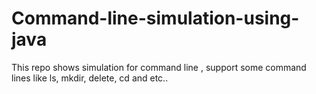 # Command-line-simulation-using-java
This repo shows simulation for command line , support some command lines like ls, mkdir, delete, cd and etc..

